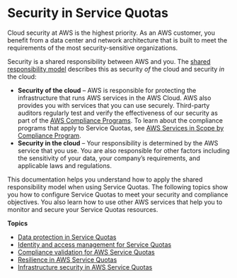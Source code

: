 # Security in Service Quotas<a name="security"></a>

Cloud security at AWS is the highest priority\. As an AWS customer, you benefit from a data center and network architecture that is built to meet the requirements of the most security\-sensitive organizations\.

Security is a shared responsibility between AWS and you\. The [shared responsibility model](http://aws.amazon.com/compliance/shared-responsibility-model/) describes this as security *of* the cloud and security *in* the cloud:
+ **Security of the cloud** – AWS is responsible for protecting the infrastructure that runs AWS services in the AWS Cloud\. AWS also provides you with services that you can use securely\. Third\-party auditors regularly test and verify the effectiveness of our security as part of the [AWS Compliance Programs](http://aws.amazon.com/compliance/programs/)\. To learn about the compliance programs that apply to Service Quotas, see [AWS Services in Scope by Compliance Program](http://aws.amazon.com/compliance/services-in-scope/)\.
+ **Security in the cloud** – Your responsibility is determined by the AWS service that you use\. You are also responsible for other factors including the sensitivity of your data, your company’s requirements, and applicable laws and regulations\. 

This documentation helps you understand how to apply the shared responsibility model when using Service Quotas\. The following topics show you how to configure Service Quotas to meet your security and compliance objectives\. You also learn how to use other AWS services that help you to monitor and secure your Service Quotas resources\. 

**Topics**
+ [Data protection in Service Quotas](data-protection.md)
+ [Identity and access management for Service Quotas](identity-access-management.md)
+ [Compliance validation for AWS Service Quotas](compliance.md)
+ [Resilience in AWS Service Quotas](disaster-recovery-resiliency.md)
+ [Infrastructure security in AWS Service Quotas](infrastructure-security.md)